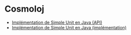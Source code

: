 # Cosmoloj

* [Implémentation de Simple Unit en Java (API)](unit-simple-api/README.md)
* [Implémentation de Simple Unit en Java (implémentation)](unit-simple-impl/README.md)
